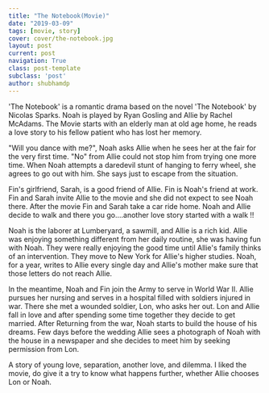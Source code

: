 ```yaml
---
title: "The Notebook(Movie)"
date: "2019-03-09"
tags: [movie, story]
cover: cover/the-notebook.jpg
layout: post
current: post
navigation: True
class: post-template
subclass: 'post'
author: shubhamdp
---
```


'The Notebook' is a romantic drama based on the novel 'The Notebook' by Nicolas Sparks. Noah is played by Ryan Gosling and Allie by Rachel McAdams. The Movie starts with an elderly man at old age home, he reads a love story to his fellow patient who has lost her memory.

"Will you dance with me?", Noah asks Allie when he sees her at the fair for the very first time. "No" from Allie could not stop him from trying one more time. When Noah attempts a daredevil stunt of hanging to ferry wheel, she agrees to go out with him. She says just to escape from the situation.

Fin's girlfriend, Sarah, is a good friend of Allie. Fin is Noah's friend at work. Fin and Sarah invite Allie to the movie and she did not expect to see Noah there. After the movie Fin and Sarah take a car ride home. Noah and Allie decide to walk and there you go....another love story started with a walk !!

Noah is the laborer at Lumberyard, a sawmill, and Allie is a rich kid. Allie was enjoying something different from her daily routine, she was having fun with Noah. They were really enjoying the good time until Allie's family thinks of an intervention. They move to New York for Allie's higher studies. Noah, for a year, writes to Allie every single day and Allie's mother make sure that those letters do not reach Allie.

In the meantime, Noah and Fin join the Army to serve in World War II. Allie pursues her nursing and serves in a hospital filled with soldiers injured in war. There she met a wounded soldier, Lon, who asks her out. Lon and Allie fall in love and after spending some time together they decide to get married. After Returning from the war, Noah starts to build the house of his dreams. Few days before the wedding Allie sees a photograph of Noah with the house in a newspaper and she decides to meet him by seeking permission from Lon.

A story of young love, separation, another love, and dilemma. I liked the movie, do give it a try to know what happens further, whether Allie chooses Lon or Noah.
